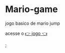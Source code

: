 # Mario-game
 jogo basico de mario jump

<p>acesse o  <a href=" https://emersontecn.github.io/Mario-game/" target="_blank"> 👉 jogo 👈</a>   </p> ;
